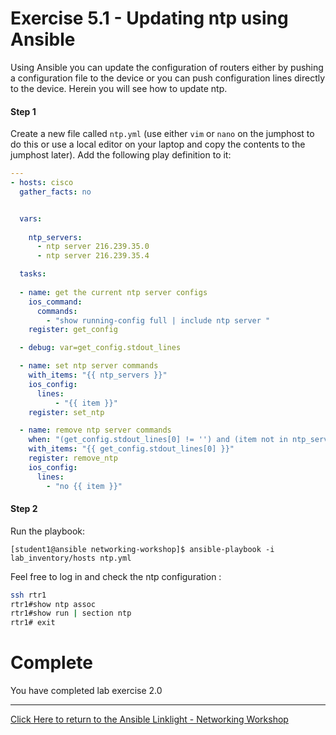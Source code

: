 # Exercise 5.1 - Updating ntp using Ansible

Using Ansible you can update the configuration of routers either by pushing a configuration file to the device or you can push configuration lines directly to the device.  Herein you will see how to update ntp.

#### Step 1

Create a new file called `ntp.yml` (use either `vim` or `nano` on the jumphost to do this or use a local editor on your laptop and copy the contents to the jumphost later). Add the following play definition to it:


``` yaml
---
- hosts: cisco
  gather_facts: no


  vars:
  
    ntp_servers:
      - ntp server 216.239.35.0
      - ntp server 216.239.35.4

  tasks:
  
  - name: get the current ntp server configs
    ios_command:
      commands:
        - "show running-config full | include ntp server "
    register: get_config

  - debug: var=get_config.stdout_lines

  - name: set ntp server commands
    with_items: "{{ ntp_servers }}"
    ios_config:
      lines:
          - "{{ item }}"
    register: set_ntp

  - name: remove ntp server commands
    when: "(get_config.stdout_lines[0] != '') and (item not in ntp_servers)"
    with_items: "{{ get_config.stdout_lines[0] }}"
    register: remove_ntp
    ios_config:
      lines:
        - "no {{ item }}"


```

#### Step 2

Run the playbook:

``` shell
[student1@ansible networking-workshop]$ ansible-playbook -i lab_inventory/hosts ntp.yml
```

Feel free to log in and check the ntp configuration :

```bash
ssh rtr1
rtr1#show ntp assoc
rtr1#show run | section ntp
rtr1# exit
```


# Complete

You have completed lab exercise 2.0

---
[Click Here to return to the Ansible Linklight - Networking Workshop](../../README.md)
<!--stackedit_data:
eyJoaXN0b3J5IjpbLTEyMTgyNTYyMTQsLTEwMjQxMzI4ODgsLT
ExMTc5NTI5MDJdfQ==
-->